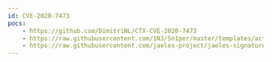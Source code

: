 ```yaml
---
id: CVE-2020-7473
pocs:
    - https://github.com/DimitriNL/CTX-CVE-2020-7473
    - https://raw.githubusercontent.com/1N3/Sn1per/master/templates/active/CVE-2020-7473_Citrix_ShareFile_StorageZones.disabled
    - https://raw.githubusercontent.com/jaeles-project/jaeles-signatures/master/cves/citrix-path-traversal-cve-2020-7473.yaml
---
```

